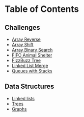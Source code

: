 # Table of Contents

## Challenges
* [Array Reverse](https://github.com/JCode1986/python-data-structures-and-algorithms/tree/master/challenges/array_reverse)
* [Array Shift](https://github.com/JCode1986/python-data-structures-and-algorithms/tree/master/challenges/array_shift)
* [Array Binary Search](https://github.com/JCode1986/python-data-structures-and-algorithms/tree/master/challenges/array_binary_search)
* [FIFO Animal Shelter](https://github.com/JCode1986/python-data-structures-and-algorithms/tree/master/challenges/fifo_animal_shelter)
* [FizzBuzz Tree](https://github.com/JCode1986/python-data-structures-and-algorithms/tree/master/challenges/fizz_buzz_tree)
* [Linked List Merge](https://github.com/JCode1986/python-data-structures-and-algorithms/tree/master/challenges/ll_merge)
* [Queues with Stacks](https://github.com/JCode1986/python-data-structures-and-algorithms/tree/master/challenges/queue_with_stacks)


## Data Structures
* [Linked lists]()
* [Trees](https://github.com/JCode1986/python-data-structures-and-algorithms/tree/master/data_structures/tree)
* [Graphs]()
